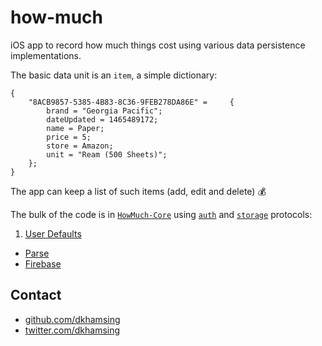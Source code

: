 # how-much

iOS app to record how much things cost using various data persistence implementations.

The basic data unit is an `item`, a simple dictionary:

```objc
{
    "8ACB9857-5385-4B83-8C36-9FEB278DA86E" =     {
        brand = "Georgia Pacific";
        dateUpdated = 1465489172;
        name = Paper;
        price = 5;
        store = Amazon;
        unit = "Ream (500 Sheets)";
    };
}
```

The app can keep a list of such items (add, edit and delete) :moneybag:

The bulk of the code is in [`HowMuch-Core`](HowMuch-Core) using [`auth`](https://github.com/dkhamsing/DKAuthenticationViewController/blob/master/DKAuthenticationViewController/DKAuthenticationProtocol.h) and [`storage`](HowMuch-Core/StorageProtocol.h) protocols:

1. [User Defaults](HowMuch-UserDefaults/)
- [Parse](HowMuch-Parse/)
- [Firebase](HowMuch-Firebase/)

## Contact

- [github.com/dkhamsing](https://github.com/dkhamsing)
- [twitter.com/dkhamsing](https://twitter.com/dkhamsing)
